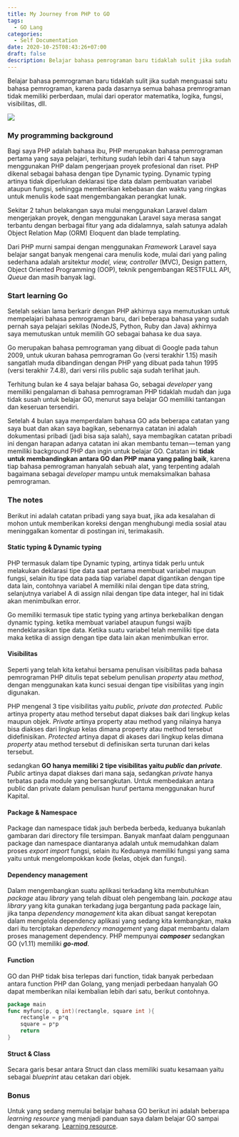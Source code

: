 ```yaml
---
title: My Journey from PHP to GO
tags:
  - GO Lang
categories: 
  - Self Documentation
date: 2020-10-25T08:43:26+07:00
draft: false
description: Belajar bahasa pemrograman baru tidaklah sulit jika sudah menguasai satu bahasa pemrograman.
---
```



Belajar bahasa pemrograman baru tidaklah sulit jika sudah menguasai satu bahasa pemrograman, karena pada dasarnya semua bahasa premrograman tidak memiliki perberdaan, mulai dari operator matematika, logika, fungsi, visibilitas, dll.

![](https://cdn-images-1.medium.com/max/800/0*hgW651RtC8sw55No)

### My programming background

Bagi saya PHP adalah bahasa ibu, PHP merupakan bahasa pemrograman pertama yang saya pelajari, terhitung sudah lebih dari 4 tahun saya menggunakan PHP dalam pengerjaan proyek profesional dan riset. PHP dikenal sebagai bahasa dengan tipe Dynamic typing. Dynamic typing artinya tidak diperlukan deklarasi tipe data dalam pembuatan variabel ataupun fungsi, sehingga memberikan kebebasan dan waktu yang ringkas untuk menulis kode saat mengembangakan perangkat lunak.

Sekitar 2 tahun belakangan saya mulai menggunakan Laravel dalam mengerjakan proyek, dengan menggunakan Laravel saya merasa sangat terbantu dengan berbagai fitur yang ada didalamnya, salah satunya adalah Object Relation Map (ORM) Eloquent dan blade templating.

Dari PHP murni sampai dengan menggunakan _Framework_ Laravel saya belajar sangat banyak mengenai cara menulis kode, mulai dari yang paling sederhana adalah arsitektur _model, view, controller_ (MVC), Design pattern, Object Oriented Programming (OOP), teknik pengembangan RESTFULL API, _Queue_ dan masih banyak lagi.

### Start learning Go

Setelah sekian lama berkarir dengan PHP akhirnya saya memutuskan untuk mempelajari bahasa pemrograman baru, dari beberapa bahasa yang sudah pernah saya pelajari sekilas (NodeJS, Python, Ruby dan Java) akhirnya saya memutuskan untuk memilih GO sebagai bahasa ke dua saya.

Go merupakan bahasa pemrograman yang dibuat di Google pada tahun 2009, untuk ukuran bahasa pemrograman Go (versi terakhir 1.15) masih sangatlah muda dibandingan dengan PHP yang dibuat pada tahun 1995 (versi terakhir 7.4.8), dari versi rilis public saja sudah terlihat jauh.

Terhitung bulan ke 4 saya belajar bahasa Go, sebagai _developer_ yang memiliki pengalaman di bahasa pemrograman PHP tidaklah mudah dan juga tidak susah untuk belajar GO, menurut saya belajar GO memiliki tantangan dan keseruan tersendiri.

Setelah 4 bulan saya memperdalam bahasa GO ada beberapa catatan yang saya buat dan akan saya bagikan, sebenarnya catatan ini adalah dokumentasi pribadi (jadi bisa saja salah), saya membagikan catatan pribadi ini dengan harapan adanya catatan ini akan membantu teman — teman yang memiliki background PHP dan ingin untuk belajar GO. Catatan ini **tidak untuk membandingkan antara GO dan PHP mana yang paling baik**, karena tiap bahasa pemrograman hanyalah sebuah alat, yang terpenting adalah bagaimana sebagai _developer_ mampu untuk memaksimalkan bahasa pemrograman.

### The notes
Berikut ini adalah catatan pribadi yang saya buat, jika ada kesalahan di mohon untuk memberikan koreksi dengan menghubungi media sosial atau meninggalkan komentar di postingan ini, terimakasih.

#### Static typing & Dynamic typing
PHP termasuk dalam tipe Dynamic typing, artinya tidak perlu untuk melakukan deklarasi tipe data saat pertama membuat variabel maupun fungsi, selain itu tipe data pada tiap variabel dapat digantikan dengan tipe data lain, contohnya variabel A memiliki nilai dengan tipe data string, selanjutnya variabel A di assign nilai dengan tipe data integer, hal ini tidak akan menimbulkan error.

Go memiliki termasuk tipe static typing yang artinya berkebalikan dengan dynamic typing. ketika membuat variabel ataupun fungsi wajib mendeklarasikan tipe data. Ketika suatu variabel telah memiliki tipe data maka ketika di assign dengan tipe data lain akan menimbulkan error.

#### Visibilitas
Seperti yang telah kita ketahui bersama penulisan visibilitas pada bahasa pemrograman PHP ditulis tepat sebelum penulisan _property_ atau _method_, dengan menggunakan kata kunci sesuai dengan tipe visibilitas yang ingin digunakan.

PHP mengenal 3 tipe visibilitas yaitu _public, private dan protected._ _Public_ artinya property atau method tersebut dapat diakses baik dari lingkup kelas maupun objek. _Private_ artinya property atau method yang nilainya hanya bisa diakses dari lingkup kelas dimana property atau method tersebut didefinisikan. _Protected_ artinya dapat di akases dari lingkup kelas dimana _property_ atau method tersebut di definisikan serta turunan dari kelas tersebut.

sedangkan **GO hanya memiliki 2 tipe visibilitas yaitu _public_ dan _private_**. _Public_ artinya dapat diakses dari mana saja, sedangkan _private_ hanya terbatas pada module yang bersangkutan. Untuk membedakan antara public dan private dalam penulisan huruf pertama menggunakan huruf Kapital.

#### Package & Namespace
Package dan namespace tidak jauh berbeda berbeda, keduanya bukanlah gambaran dari directory file tersimpan. Banyak manfaat dalam penggunaan package dan namespace diantaranya adalah untuk memudahkan dalam proses _export import_ fungsi, selain itu Keduanya memiliki fungsi yang sama yaitu untuk mengelompokkan kode (kelas, objek dan fungsi).

#### Dependency management
Dalam mengembangkan suatu aplikasi terkadang kita membutuhkan _package_ atau _library_ yang telah dibuat oleh pengembang lain. _package_ atau _library_ yang kita gunakan terkadang juga bergantung pada package lain, jika tanpa _dependency management_ kita akan dibuat sangat kerepotan dalam mengelola dependency aplikasi yang sedang kita kembangkan, maka dari itu terciptakan _dependency management_ yang dapat membantu dalam proses management dependency. PHP mempunyai **_composer_** sedangkan GO (v1.11) memiliki **_go-mod_**.

#### Function
GO dan PHP tidak bisa terlepas dari function, tidak banyak perbedaan antara function PHP dan Golang, yang menjadi perbedaan hanyalah GO dapat memberikan nilai kembalian lebih dari satu, berikut contohnya.

```GO
package main 
func myfunc(p, q int)(rectangle, square int ){ 
    rectangle = p*q 
    square = p*p 
    return  
}
```

#### Struct & Class
Secara garis besar antara Struct dan class memiliki suatu kesamaan yaitu sebagai _blueprint_ atau cetakan dari objek.

### Bonus
Untuk yang sedang memulai belajar bahasa GO berikut ini adalah beberapa _learning resource_ yang menjadi panduan saya dalam belajar GO sampai dengan sekarang. [Learning resource](https://dasarpemrogramangolang.novalagung.com/).
